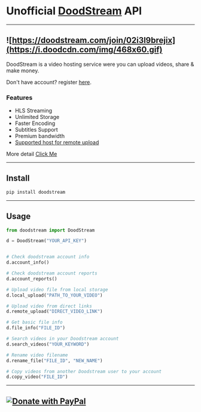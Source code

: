 # Unofficial [DoodStream](https://doodstream.com/join/02i3l9brejix) API

---

## ![https://doodstream.com/join/02i3l9brejix](https://i.doodcdn.com/img/468x60.gif)

DoodStream is a video hosting service were you can upload videos, share & make money.

Don't have account? register [here](https://doodstream.com/join/02i3l9brejix).

### Features

- HLS Streaming
- Unlimited Storage
- Faster Encoding
- Subtitles Support
- Premium bandwidth
- [Supported host for remote upload](https://help.doodstream.com/en/article/supported-remote-hosts-1fy5vnn/)

More detail [Click Me](https://doodstream.com/api)

---

## Install

```bash
pip install doodstream
```

---

## Usage

```python
from doodstream import DoodStream

d = DoodStream("YOUR_API_KEY")


# Check doodstream account info
d.account_info()

# Check doodstream account reports
d.account_reports()

# Upload video file from local storage
d.local_upload("PATH_TO_YOUR_VIDEO")

# Upload video from direct links
d.remote_upload("DIRECT_VIDEO_LINK")

# Get basic file info
d.file_info("FILE_ID")

# Search videos in your Doodstream account
d.search_videos("YOUR_KEYWORD")

# Rename video filename
d.rename_file("FILE_ID", "NEW_NAME")

# Copy videos from another Doodstream user to your account
d.copy_video("FILE_ID")
```

---

## [![Donate with PayPal](https://raw.githubusercontent.com/stefan-niedermann/paypal-donate-button/master/paypal-donate-button.png)](https://www.paypal.me/wahyubiman)
